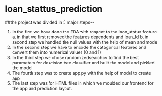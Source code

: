 # loan_stattus_prediction
##the project was divided in 5 major steps--
1. In the first we have done the EDA with respect to the loan_status feature 
  a. in that we first removed the features dependents and loan_Id
  b. in second step we handled the null values with the help of mean and mode 
2. In the second step we have to encode the catagorical features and convert them into numerical values (0 and 1)
3. In the third step we chose randomizedsearchcv to find the best parameters for descision tree classifier and built the model and pickled the model
4. The fourth step was to  create app.py with the help of model to create app
5. The last step was for HTML files in which we moulded our frontend for the app and prediction layout.
